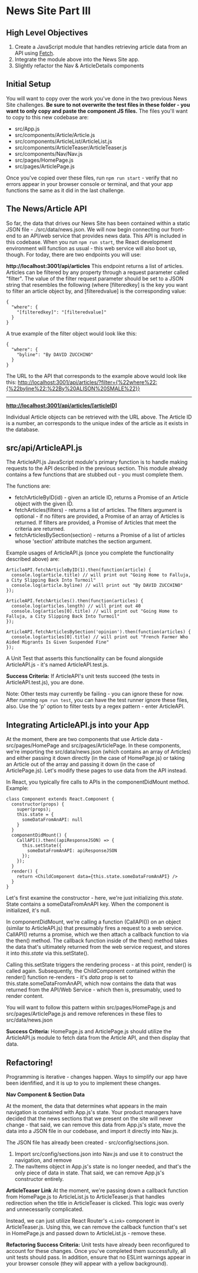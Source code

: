 # News Site Part III

## High Level Objectives

 1. Create a JavaScript module that handles retrieving article data from an API using [Fetch](https://developer.mozilla.org/en-US/docs/Web/API/Fetch_API/Using_Fetch).
 2. Integrate the module above into the News Site app.
 3. Slightly refactor the Nav & ArticleDetails components 

## Initial Setup

You will want to copy over the work you've done in the two previous News Site challenges.  **Be sure to not overwrite the test files in these folder - you want to only copy and paste the component JS files.** The files you'll want to copy to this new codebase are:

 - src/App.js
 - src/components/Article/Article.js
 - src/components/ArticleList/ArticleList.js
 - src/components/ArticleTeaser/ArticleTeaser.js
 - src/components/Nav/Nav.js
 - src/pages/HomePage.js
 - src/pages/ArticlePage.js

Once you've copied over these files, run ```npm run start``` - verify that no errors appear in your browser console or terminal, and that your app functions the same as it did in the last challenge.

## The News/Article API
So far, the data that drives our News Site has been contained within a static JSON file - ./src/data/news.json.  We will now begin connecting our front-end to an API/web service that provides news data.  This API is included in this codebase.  When you run ```npm run start```, the React development environment will function as usual - this web service will also boot up, though.  For today, there are two endpoints you will use:

**http://localhost:3001/api/articles**
This endpoint returns a list of articles.  Articles can be filtered by any property through a request parameter called "filter".  The value of the filter request parameter should be set to a JSON string that resembles the following (where [filteredkey] is the key you want to filter an article object by, and [filteredvalue] is the corresponding value:

```
{
  "where": {
    "[filteredkey]": "[filteredvalue]"
  }
}
```

A true example of the filter object would look like this:

```
{
  "where": {
    "byline": "By DAVID ZUCCHINO"
  }
}
```
The URL to the API that corresponds to the example above would look like this: [http://localhost:3001/api/articles/?filter={%22where%22:{%22byline%22:%22By%20ALISON%20SMALE%22}}](http://localhost:3001/api/articles/?filter={%22where%22:{%22byline%22:%22By%20ALISON%20SMALE%22}})

----------
**[http://localhost:3001/api/articles/[articleID]](http://localhost:3001/api/articles/1)**

Individual Article objects can be retrieved with the URL above.  The Article ID is a number, an corresponds to the unique index of the article as it exists in the database.  

## src/api/ArticleAPI.js

The ArticleAPI.js JavaScript module's primary function is to handle making requests to the API described in the previous section.  This module already contains a few functions that are stubbed out - you must complete them.

The functions are:

 - fetchArticleByID(id) - given an article ID, returns a Promise of an Article object with the given ID.  
 - fetchArticles(filters) - returns a list of articles.  The filters argument is optional - if no filters are provided, a Promise of an array of Articles is returned.  If filters are provided, a Promise of Articles that meet the criteria are returned. 
 - fetchArticlesBySection(section) - returns a Promise of a list of articles whose 'section' attribute matches the section argument.

Example usages of ArticleAPI.js (once you complete the functionality described above) are:

    ArticleAPI.fetchArticleByID(1).then(function(article) {
      console.log(article.title) // will print out "Going Home to Falluja, a City Slipping Back Into Turmoil"
      console.log(article.byline) // will print out "By DAVID ZUCCHINO"
    });

    ArticleAPI.fetchArticles().then(function(articles) {
      console.log(articles.length) // will print out 40
      console.log(articles[0].title) // will print out "Going Home to Falluja, a City Slipping Back Into Turmoil"
    });

    ArticleAPI.fetchArticlesBySection('opinion').then(function(articles) {
      console.log(articles[0].title) // will print out "French Farmer Who Aided Migrants Is Given Suspended Fine"
    });

A Unit Test that asserts this functionality can be found alongside ArticleAPI.js - it's named ArticleAPI.test.js.  

**Success Criteria:**  If ArticleAPI's unit tests succeed (the tests in ArticleAPI.test.js), you are done.

Note:  Other tests may currently be failing - you can ignore these for now.  After running ```npm run test```, you can have the test runner ignore these files, also.  Use the 'p' option to filter tests by a regex pattern - enter ArticleAPI.

## Integrating ArticleAPI.js into your App

At the moment, there are two components that use Article data - src/pages/HomePage and src/pages/ArticlePage.  In these components, we're importing the src/data/news.json (which contains an array of Articles) and either passing it down directly (in the case of HomePage.js) or taking an Article out of the array and passing it down (in the case of ArticlePage.js).  Let's modify these pages to use data from the API instead.  

In React, you typically fire calls to APIs in the componentDidMount method.  Example:

    class Component extends React.Component {
      constructor(props) {
        super(props);
        this.state = {
          someDataFromAnAPI: null
        }
      }
      componentDidMount() {
        CallAPI().then((apiResponseJSON) => {
          this.setState({
            someDataFromAnAPI: apiResponseJSON
          });
        });
      }
      render() {
        return <ChildComponent data={this.state.someDataFromAnAPI} />
      }
    }

Let's first examine the constructor - here, we're just initializing *this.state*.  State contains a someDataFromAnAPI key.  When the component is initialized, it's null.  

In componentDidMount, we're calling a function (CallAPI()) on an object (similar to ArticleAPI.js) that presumably fires a request to a web service.  CallAPI() returns a promise, which we then attach a callback function to via the then() method.  The callback function inside of the then() method takes the data that's ultimately returned from the web service request, and stores it into *this.state* via this.setState().  

Calling this.setState triggers the rendering process - at this point, render() is called again.  Subsequently, the ChildComponent contained within the render() function re-renders - it's *data* prop is set to this.state.someDataFromAnAPI, which now contains the data that was returned from the API/Web Service - which then is, presumably, used to render content.

You will want to follow this pattern within src/pages/HomePage.js and src/pages/ArticlePage.js and remove references in these files to src/data/news.json

**Success Criteria:**  HomePage.js and ArticlePage.js should utilize the ArticleAPI.js module to fetch data from the Article API, and then display that data.

## Refactoring!

Programming is iterative - changes happen.  Ways to simplify our app have been idenfified, and it is up to you to implement these changes.

**Nav Component & Section Data**

At the moment, the data that determines what appears in the main navigation is contained with App.js's state.  Your product managers have decided that the news sections that we present on the site will never change - that said, we can remove this data from App.js's state, move the data into a JSON file in our codebase, and import it directly into Nav.js.

The JSON file has already been created - src/config/sections.json.  

 1. Import src/config/sections.json into Nav.js and use it to construct the navigation, and remove 
 2. The navItems object in App.js's state is no longer needed, and that's the only piece of data in state.  That said, we can remove App.js's constructor entirely.

**ArticleTeaser Link**
At the moment, we're passing down a callback function from HomePage.js to ArticleList.js to ArticleTeaser.js that handles redirection when the title in ArticleTeaser is clicked.  This logic was overly and unnecessarily complicated.  

Instead, we can just utilize React Router's `<Link>` component in ArticleTeaser.js.  Using this, we can remove the callback function that's set in HomePage.js and passed down to ArticleList.js - remove these.

**Refactoring Success Criteria:**  Unit tests have already been reconfigured to account for these changes.  Once you've completed them successfully, all unit tests should pass.  In addition, ensure that no ESLint warnings appear in your browser console (they will appear with a yellow background). 